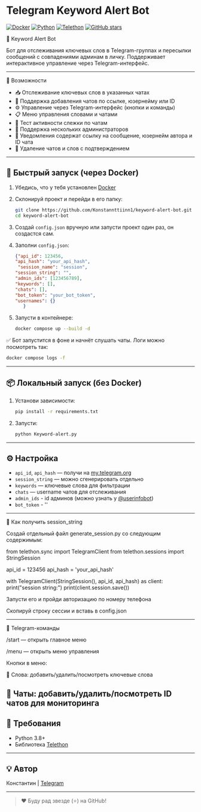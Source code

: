 # Telegram Keyword Alert Bot

[![Docker](https://img.shields.io/badge/docker-ready-blue)](https://www.docker.com/)
[![Python](https://img.shields.io/badge/python-3.8%2B-blue.svg)](https://www.python.org/)
[![Telethon](https://img.shields.io/badge/library-telethon-orange)](https://github.com/LonamiWebs/Telethon)
[![GitHub stars](https://img.shields.io/github/stars/Konstannttiinn1/keyword-alert-bot.svg?style=social)](https://github.com/Konstannttiinn1/keyword-alert-bot/stargazers)

📌 Keyword Alert Bot

Бот для отслеживания ключевых слов в Telegram-группах и пересылки сообщений с совпадениями админам в личку. Поддерживает интерактивное управление через Telegram-интерфейс.

---



🚀 Возможности

- 📥 Отслеживание ключевых слов в указанных чатах
- 🧠 Поддержка добавления чатов по ссылке, юзернейму или ID
- ⚙️ Управление через Telegram-интерфейс (кнопки и команды)
- 📋 Меню управления словами и чатами
- 🔄 Тест активности слежки по чатам
- 📡 Поддержка нескольких администраторов
- 📎 Уведомления содержат ссылку на сообщение, юзернейм автора и ID чата
- 🧼 Удаление чатов и слов с подтверждением

---

## 🚀 Быстрый запуск (через Docker)

1. Убедись, что у тебя установлен [Docker](https://docs.docker.com/get-docker/)
2. Склонируй проект и перейди в его папку:

   ```bash
   git clone https://github.com/Konstannttiinn1/keyword-alert-bot.git
   cd keyword-alert-bot
   ```

3. Создай `config.json` вручную или запусти проект один раз, он создастся сам.
4. Заполни `config.json`:
   ```json
   {"api_id": 123456,
   "api_hash": "your_api_hash",
    "session_name": "session",
   "session_string": "",
   "admin_ids": [123456789],
   "keywords": [],
   "chats": [],
   "bot_token": "your_bot_token",
   "usernames": {}
      }

   ```

5. Запусти в контейнере:

   ```bash
   docker compose up --build -d
   ```

✅ Бот запустится в фоне и начнёт слушать чаты. Логи можно посмотреть так:

```bash
docker compose logs -f
```

---

## 📦 Локальный запуск (без Docker)

1. Установи зависимости:
   ```bash
   pip install -r requirements.txt
   ```

2. Запусти:
   ```bash
   python Keyword-alert.py
   ```


---

## ⚙️ Настройка

- `api_id`, `api_hash` — получи на [my.telegram.org](https://my.telegram.org)
- `session_string` — можно сгенерировать отдельно
- `keywords` — ключевые слова для фильтрации
- `chats` — username чатов для отслеживания
- `admin_ids` - id админов (можно узнать у [@userinfobot](https://t.me/userinfobot))
- `bot_token` - ''

---

🧪 Как получить session_string

Создай отдельный файл generate_session.py со следующим содержимым:

from telethon.sync import TelegramClient
from telethon.sessions import StringSession

api_id = 123456
api_hash = 'your_api_hash'

with TelegramClient(StringSession(), api_id, api_hash) as client:
    print("session string:")
    print(client.session.save())

Запусти его и пройди авторизацию по номеру телефона

Скопируй строку сессии и вставь в config.json

---

📲 Telegram-команды

/start — открыть главное меню

/menu — открыть меню управления

Кнопки в меню:

🔑 Слова: добавить/удалить/посмотреть ключевые слова

💬 Чаты: добавить/удалить/посмотреть ID чатов для мониторинга
---

## 🧠 Требования

- Python 3.8+
- Библиотека [Telethon](https://github.com/LonamiWebs/Telethon)

---

## 💡 Автор

Константин | [Telegram](https://t.me/L_Konstantinn)

---

> ❤️ Буду рад звезде (⭐) на GitHub!
